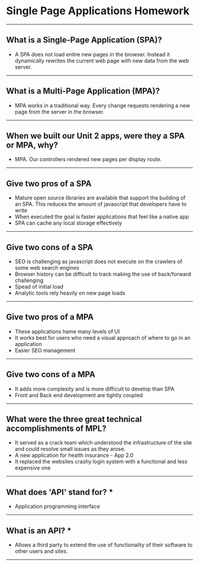 # Single Page Applications Homework
---

## What is a Single-Page Application (SPA)?
* A SPA does not load entire new pages in the browser. Instead it dynamically rewrites the current web page with new data from the web server.
---
## What is a Multi-Page Application (MPA)?
* MPA works in a traditional way. Every change requests rendering a new page from the server in the browser.
---
## When we built our Unit 2 apps, were they a SPA or MPA, why?
* MPA. Our controllers rendered new pages per display route.
---
## Give two pros of a SPA
* Mature open source libraries are available that support the building of an SPA. This reduces the amount of javascript that developers have to write
* When executed the goal is faster applications that feel like a native app
* SPA can cache any local storage effectively
---
## Give two cons of a SPA
* SEO is challenging as javascript does not execute on the crawlers of some web search engines
* Browser history can be difficult to track making the use of back/forward challenging
* Spead of initial load
* Analytic tools rely heavily on new page loads

---
## Give two pros of a MPA
* These applications hame many levels of UI
* It works best for users who need a visual approach of where to go in an application
* Easier SEO management
---
## Give two cons of a MPA
* It adds more complexity and is more difficult to develop than SPA
* Front and Back end development are tightly coupled
---
## What were the three great technical accomplishments of MPL?
* It served as a crack team which understood the infrastructure of the site and could resolve small issues as they arose.
* A new application for health insurance - App 2.0
* It replaced the websites crashy login system with a functional and less expensive one
---
## What does 'API' stand for? *
* Application programming interface
---
## What is an API? *
* Allows a third party to extend the use of functionality of their software to other users and sites.
---
